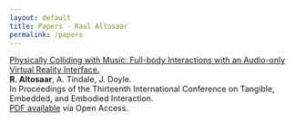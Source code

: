 ```yaml
---
layout: default
title: Papers - Raul Altosaar
permalink: /papers
---
```


<a href="https://dl.acm.org/citation.cfm?id=3301256">Physically Colliding with Music: Full-body Interactions with an Audio-only Virtual Reality Interface.</a><br>
<b>R. Altosaar</b>, A. Tindale, J. Doyle.<br>
In Proceedings of the Thirteenth International Conference on Tangible, Embedded, and Embodied Interaction.<br>
<a href="../assets/pdf/Physically_Colliding_With_Music_TEI.pdf">PDF available</a> via Open Access.

